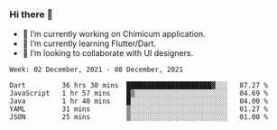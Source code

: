 ### Hi there 👋

<!--
**devcat37/devcat37** is a ✨ _special_ ✨ repository because its `README.md` (this file) appears on your GitHub profile.-->


- 🔭 I’m currently working on Chimicum application.
- 🌱 I’m currently learning Flutter/Dart.
- 👯 I’m looking to collaborate with UI designers.
<!-- - 🤔 I’m looking for help with ... -->

<!--START_SECTION:waka-->
```text
Week: 02 December, 2021 - 08 December, 2021

Dart         36 hrs 30 mins  █████████████████████▓░░░   87.27 % 
JavaScript   1 hr 57 mins    █▒░░░░░░░░░░░░░░░░░░░░░░░   04.69 % 
Java         1 hr 40 mins    █░░░░░░░░░░░░░░░░░░░░░░░░   04.00 % 
YAML         31 mins         ▒░░░░░░░░░░░░░░░░░░░░░░░░   01.27 % 
JSON         25 mins         ▒░░░░░░░░░░░░░░░░░░░░░░░░   01.00 % 
```
<!--END_SECTION:waka-->
